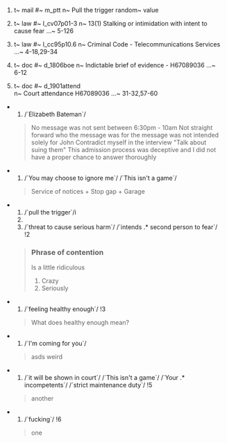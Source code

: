 1.  
    t~ mail
    #~ m_ptt
    n~ Pull the trigger
    random~ value

2.  
    t~ law
    #~ l_cv07p01-3
    n~ 13(1) Stalking or intimidation with intent to cause fear
    …~ 5-126

3.  
    t~ law
    #~ l_cc95p10.6
    n~ Criminal Code - Telecommunications Services 
    …~ 4-18,29-34

4.  
    t~ doc
    #~ d_1806boe
    n~ Indictable brief of evidence - H67089036
    …~ 6-12

5.  
    t~ doc
    #~ d_1901attend    
    n~ Court attendance H67089036
    …~ 31-32,57-60

+  
    1. /\`Elizabeth Bateman\`/
    > No message was not sent between 6:30pm - 10am
    > Not straight forward who the message was for the message was not intended solely for John
    > Contradict myself in the interview "Talk about suing them"
    > This admission process was deceptive and I did not have a proper chance to answer thoroughly
    
+   
    1. /\`You may choose to ignore me\`/ /\`This isn't a game\`/
    > Service of notices + Stop gap + Garage
    
    
+  
    1. /\`pull the trigger\`/i
    2.
    3. /\`threat to cause serious harm\`/ /\`intends .* second person to fear\`/ 
    !2
    > ### Phrase of contention
    > Is a little ridiculous
    > 1. Crazy 
    > 2. Seriously


+  
    1. /\`feeling healthy enough\`/
    !3
    > What does healthy enough mean?


+  
    1. /\`I'm coming for you\`/
    > asds weird


+  
    1. /\`it will be shown in court\`/  /\`This isn't a game\`/ /\`Your .* incompetents\`/ /\`strict maintenance duty\`/
    !5
    > another


+  
    1. /\`fucking\`/
    !6
    > one